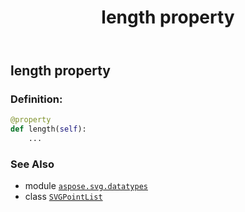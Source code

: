 ﻿---
title: length property
second_title: Aspose.SVG for Python via .NET API References
description: 
type: docs
weight: 110
url: /python-net/aspose.svg.datatypes/svgpointlist/length/
is_root: false
---

## length property

### Definition:
```python
@property
def length(self):
    ...
```

### See Also
* module [`aspose.svg.datatypes`](../../)
* class [`SVGPointList`](/svg/python-net/aspose.svg.datatypes/svgpointlist)
